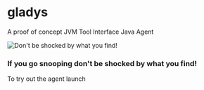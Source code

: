 # gladys
A proof of concept JVM Tool Interface Java Agent

![Don't be shocked by what you find!][mskravitz]

### If you go snooping don't be shocked by what you find!

To try out the agent launch 

[mskravitz]: https://vignette.wikia.nocookie.net/bewitched/images/e/ee/Gladys_Kravitz.jpg/revision/latest?cb=20090817040052
